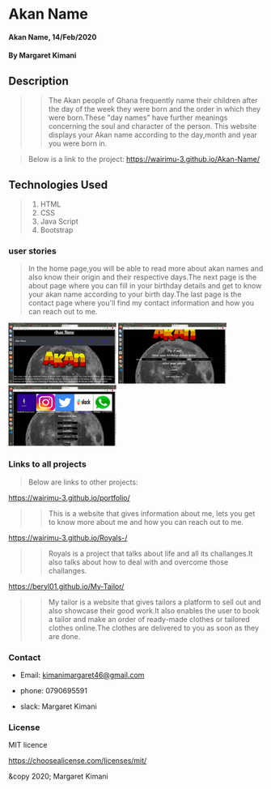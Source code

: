 # Akan Name
#### Akan Name, 14/Feb/2020
#### By **Margaret Kimani**
## Description
>>The Akan people of Ghana frequently name their children after the day of the week they were born and the order in which they were born.These "day names" have further meanings concerning the soul and character of the person. This website displays your Akan name according to the day,month and year you were born in.

>Below is a link to the project:
https://wairimu-3.github.io/Akan-Name/
## Technologies Used
>
> 1. HTML
> 2. CSS
> 3. Java Script
> 4. Bootstrap
>
### user stories
> In the home page,you will  be able to read more about akan names and also know their origin and their respective days.The next page is the about page where you can fill in your birthday details and get to know your akan name according to your birth day.The last page is the contact page where you'll find my contact information and how you can reach out to me.

<img src="./images/homepage.png" height="120px">
<img src="./images/aboutpage.png" height="120px">
<img src="./images/contactpage.png" height="120px">

### Links to all projects
>Below are links to other projects:

https://wairimu-3.github.io/portfolio/

>>This is a website that gives information about me, lets you get to know more about me and how you can reach out to me.

https://wairimu-3.github.io/Royals-/

>>Royals is a project that talks about life and all its challanges.It also talks about how to deal with and overcome those challanges.

https://beryl01.github.io/My-Tailor/

>>My tailor is a website that gives tailors a platform to sell out and also showcase their good work.It also enables the user to book a tailor and make an order of ready-made clothes or tailored clothes online.The clothes are delivered to you as soon as they are done.
### Contact 
+  Email: kimanimargaret46@gmail.com
-  phone: 0790695591
+  slack: Margaret Kimani 
### License
MIT licence

https://choosealicense.com/licenses/mit/

&copy 2020;
Margaret Kimani